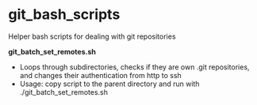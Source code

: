 # git_bash_scripts
Helper bash scripts for dealing with git repositories

**git_batch_set_remotes.sh**
* Loops through subdirectories, checks if they are own .git repositories, and changes their authentication from http to ssh
* Usage: copy script to the parent directory and run with ./git_batch_set_remotes.sh
